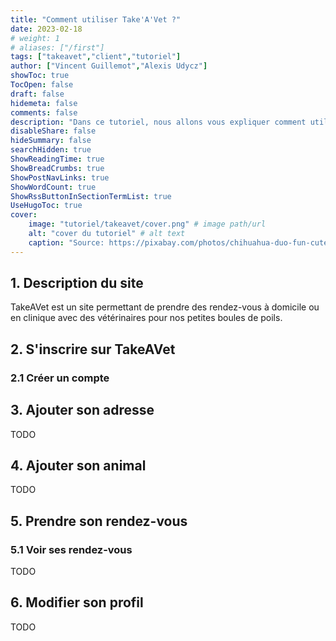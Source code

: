 ```yaml
---
title: "Comment utiliser Take'A'Vet ?"
date: 2023-02-18
# weight: 1
# aliases: ["/first"]
tags: ["takeavet","client","tutoriel"]
author: ["Vincent Guillemot","Alexis Udycz"]
showToc: true
TocOpen: false
draft: false
hidemeta: false
comments: false
description: "Dans ce tutoriel, nous allons vous expliquer comment utiliser notre service Take'A'Vet."
disableShare: false
hideSummary: false
searchHidden: true
ShowReadingTime: true
ShowBreadCrumbs: true
ShowPostNavLinks: true
ShowWordCount: true
ShowRssButtonInSectionTermList: true
UseHugoToc: true
cover:
    image: "tutoriel/takeavet/cover.png" # image path/url
    alt: "cover du tutoriel" # alt text
    caption: "Source: https://pixabay.com/photos/chihuahua-duo-fun-cute-dog-4094977/" # display caption under cover
---
```



## 1. Description du site

TakeAVet est un site permettant de prendre des rendez-vous à domicile ou en clinique avec des vétérinaires pour nos petites boules de poils.

## 2. S'inscrire sur TakeAVet

### 2.1 Créer un compte

## 3. Ajouter son adresse

TODO

## 4. Ajouter son animal

TODO

## 5. Prendre son rendez-vous

### 5.1 Voir ses rendez-vous

TODO

## 6. Modifier son profil

TODO
